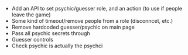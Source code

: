- Add an API to set psychic/guesser role, and an action (to use if people leave the game)
- Some kind of timeout/remove people from a role (disconncet, etc.)
- Remove hardcoded guesser/psychic on main page
- Pass all psychic secrets through
- Guesser controls
- Check psychic is actually the psychci